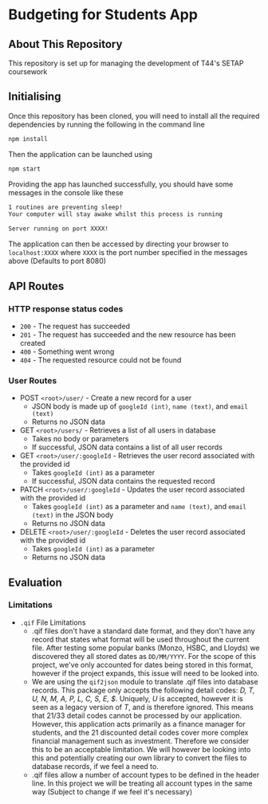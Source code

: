 # Budgeting for Students App

## About This Repository
This repository is set up for managing the development of T44's SETAP coursework

## Initialising
Once this repository has been cloned, you will need to install all the required dependencies by running the following in the command line

```cmd
npm install
```

Then the application can be launched using
```cmd
npm start
```

Providing the app has launched successfully, you should have some messages in the console like these
```cmd
1 routines are preventing sleep!
Your computer will stay awake whilst this process is running

Server running on port XXXX!
```
The application can then be accessed by directing your browser to `localhost:XXXX` where `XXXX` is the port number specified in the messages above (Defaults to port 8080)

## API Routes

### HTTP response status codes

- `200` - The request has succeeded
- `201` - The request has succeeded and the new resource has been created
- `400` - Something went wrong
- `404` - The requested resource could not be found

### User Routes

- POST `<root>/user/` - Create a new record for a user
  - JSON body is made up of `googleId (int)`, `name (text)`, and `email (text)`
  - Returns no JSON data
- GET `<root>/users/` - Retrieves a list of all users in database
  - Takes no body or parameters
  - If successful, JSON data contains a list of all user records
- GET `<root>/user/:googleId` - Retrieves the user record associated with the provided id
  - Takes `googleId (int)` as a parameter
  - If successful, JSON data contains the requested record
- PATCH `<root>/user/:googleId` - Updates the user record associated with the provided id
  - Takes `googleId (int)` as a parameter and `name (text)`, and `email (text)` in the JSON body
  - Returns no JSON data
- DELETE `<root>/user/:googleId` - Deletes the user record associated with the provided id
  - Takes `googleId (int)` as a parameter
  - Returns no JSON data

## Evaluation

### Limitations

- `.qif` File Limitations
  - .qif files don't have a standard date format, and they don't have any record that states what format will be used throughout the current file. After testing some popular banks (Monzo, HSBC, and Lloyds) we discovered they all stored dates as `DD/MM/YYYY`. For the scope of this project, we've only accounted for dates being stored in this format, however if the project expands, this issue will need to be looked into.
  - We are using the `qif2json` module to translate .qif files into database records. This package only accepts the following detail codes: _D, T, U, N, M, A, P, L, C, S, E, $_. Uniquely, _U_ is accepted, however it is seen as a legacy version of _T_, and is therefore ignored. This means that 21/33 detail codes cannot be processed by our application. However, this application acts primarily as a finance manager for students, and the 21 discounted detail codes cover more complex financial management such as investment. Therefore we consider this to be an acceptable limitation. We will however be looking into this and potentially creating our own library to convert the files to database records, if we feel a need to.
  - .qif files allow a number of account types to be defined in the header line. In this project we will be treating all account types in the same way (Subject to change if we feel it's necessary)
